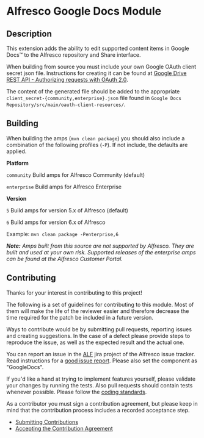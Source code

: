 Alfresco Google Docs Module
===========================

Description
-----------

This extension adds the ability to edit supported content items in Google Docs&trade; to the Alfresco repository and Share interface.

When building from source you must include your own Google OAuth client secret json file. Instructions for creating it can be found at [Google Drive REST API - Authorizing requests with OAuth 2.0](https://developers.google.com/drive/v3/web/about-auth).

The content of the generated file should be added to the appropriate `client_secret-{community,enterprise}.json` file found in `Google Docs Repository/src/main/oauth-client-resources/`.

Building
--------

When building the amps (`mvn clean package`) you should also include a combination of the following profiles (`-P`). If not include, the defaults are applied.

**Platform**

`community` Build amps for Alfresco Community (default)

`enterprise` Build amps for Alfresco Enterprise

**Version**

`5` Build amps for version 5.x of Alfresco (default)

`6` Build amps for version 6.x of Alfresco

Example: `mvn clean package -Penterprise,6`
	
***Note:** Amps built from this source are not supported by Alfresco. They are built and used at your own risk. Supported releases of the enterprise amps can be found at the Alfresco Customer Portal.*

Contributing
------------
Thanks for your interest in contributing to this project!

The following is a set of guidelines for contributing to this module. Most of them will make the life of the reviewer easier and therefore decrease the time required for the patch be included in a future version.

Ways to contribute would be by submitting pull requests, reporting issues and creating suggestions. In the case of a defect please provide steps to reproduce the issue, as well as the expected result and the actual one.

You can report an issue in the [ALF](https://issues.alfresco.com/jira/projects/ALF/issues) jira project of the Alfresco issue tracker. Read instructions for a [good issue report](https://community.alfresco.com/docs/DOC-6263-reporting-an-issue). Please also set the component as "GoogleDocs".

If you'd like a hand at trying to implement features yourself, please validate your changes by running the tests. Also pull requests should contain tests whenever possible. Please follow the [coding standards](https://community.alfresco.com/docs/DOC-4658-coding-standards).

As a contributor you must sign a contribution agreement, but please keep in mind that the contribution process includes a recorded acceptance step.

* [Submitting Contributions](https://community.alfresco.com/docs/DOC-6269-submitting-contributions)
* [Accepting the Contribution Agreement](https://community.alfresco.com/docs/DOC-7070-alfresco-contribution-agreement)


